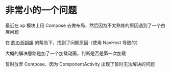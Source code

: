 # 非常小的一个问题
最近在 xp 模块上用 Compose 去做布局，然后因为不太熟练的原因遇到了一个白屏问题

在 [韵の祈姐姐](https://github.com/teble) 的帮助下，找到了问题原因（使用 NavHost 导致的）

大概的解决思路是加了一个加载动画，判断是否是第一次加载

暂时放弃 Compose，因为 ComponentActivity 出现了暂时无法解决的问题